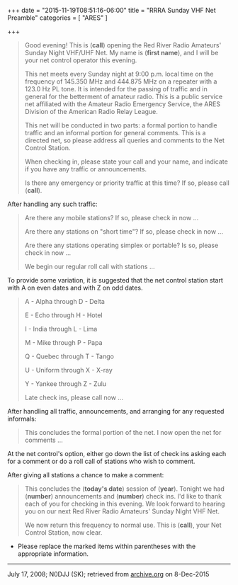 +++
date = "2015-11-19T08:51:16-06:00"
title = "RRRA Sunday VHF Net Preamble"
categories = [ "ARES" ]

+++

> Good evening!  This is (**call**) opening the Red River Radio Amateurs'
> Sunday Night VHF/UHF Net.  My name is (**first name**), and I will be your
> net control operator this evening.
> 
> This net meets every Sunday night at 9:00 p.m. local time on the
> frequency of 145.350 MHz and 444.875 MHz on a repeater with a 123.0 Hz
> PL tone.  It is intended for the passing of traffic and in general for
> the betterment of amateur radio.  This is a public service net
> affiliated with the Amateur Radio Emergency Service, the ARES Division
> of the American Radio Relay League.
> 
> This net will be conducted in two parts: a formal portion to handle
> traffic and an informal portion for general comments.  This is a
> directed net, so please address all queries and comments to the Net
> Control Station.
> 
> When checking in, please state your call and your name, and indicate
> if you have any traffic or announcements.
> 
> Is there any emergency or priority traffic at this time?  If so,
> please call (**call**).

After handling any such traffic:

> Are there any mobile stations?  If so, please check in now ...
> 
> Are there any stations on "short time"?  If so, please check in now
> ...
> 
> Are there any stations operating simplex or portable?  Is so, please
> check in now ...
> 
> We begin our regular roll call with stations ...

To provide some variation, it is suggested that the net control
station start with A on even dates and with Z on odd dates.

> A - Alpha through D - Delta
> 
> E -  Echo through H - Hotel
> 
> I - India through L - Lima
> 
> M - Mike through P - Papa
> 
> Q - Quebec through T - Tango
> 
> U - Uniform through X - X-ray
>
> Y - Yankee through Z - Zulu
> 
> Late check ins, please call now ...

After handling all traffic, announcements, and arranging for any
requested informals:

> This concludes the formal portion of the net.  I now open the net for
> comments ...

At the net control's option, either go down the list of check ins asking each
for a comment or do a roll call of stations who wish to comment.

After giving all stations a chance to make a comment:

> This concludes the (**today's date**) session of (**year**).  Tonight we
> had (**number**) announcements and (**number**) check ins.  I'd like to thank
> each of you for checking in this evening.  We look forward to hearing
> you on our next Red River Radio Amateurs' Sunday Night VHF Net.
> 
> We now return this frequency to normal use.  This is (**call**), your
> Net Control Station, now clear.

* Please replace the marked items within parentheses with the
appropriate information.

___

July 17, 2008; N0DJJ (SK); retrieved from
[archive.org](https://web.archive.org/web/20091118053838/http://www.rrra.org/traffic_nets_2/)
on 8-Dec-2015

